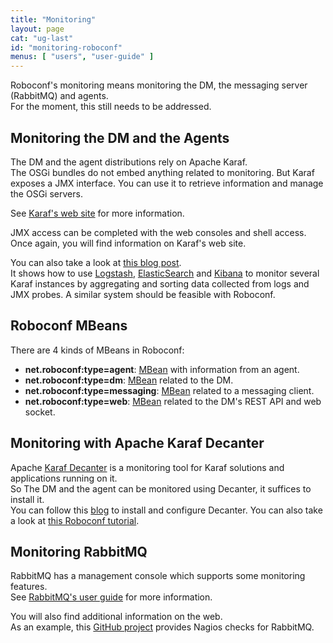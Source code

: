 ```yaml
---
title: "Monitoring"
layout: page
cat: "ug-last"
id: "monitoring-roboconf"
menus: [ "users", "user-guide" ]
---
```


Roboconf's monitoring means monitoring the DM, the messaging server (RabbitMQ) and agents.  
For the moment, this still needs to be addressed.


## Monitoring the DM and the Agents

The DM and the agent distributions rely on Apache Karaf.  
The OSGi bundles do not embed anything related to monitoring. But Karaf
exposes a JMX interface. You can use it to retrieve information and manage
the OSGi servers.

See [Karaf's web site](http://karaf.apache.org/manual/latest/) for more information.

JMX access can be completed with the web consoles and shell access.  
Once again, you will find information on Karaf's web site.

You can also take a look at [this blog post](http://blog.nanthrax.net/2014/03/apache-karaf-cellar-camel-activemq-monitoring-with-elk-elasticsearch-logstash-and-kibana/).  
It shows how to use [Logstash](http://logstash.net/), [ElasticSearch](http://www.elasticsearch.org) and 
[Kibana](http://www.elasticsearch.org/overview/kibana) to monitor several Karaf instances by aggregating and sorting
data collected from logs and JMX probes. A similar system should be feasible with Roboconf.


## Roboconf MBeans

There are 4 kinds of MBeans in Roboconf:

* **net.roboconf:type=agent**: [MBean](https://github.com/roboconf/roboconf-platform/blob/master/core/roboconf-agent/src/main/java/net/roboconf/agent/jmx/PluginStatsMBean.java) with information from an agent.
* **net.roboconf:type=dm**: [MBean](https://github.com/roboconf/roboconf-platform/blob/master/core/roboconf-dm/src/main/java/net/roboconf/dm/jmx/ManagerMBean.java) related to the DM.
* **net.roboconf:type=messaging**: [MBean](https://github.com/roboconf/roboconf-platform/blob/master/core/roboconf-messaging-api/src/main/java/net/roboconf/messaging/api/jmx/MessagingApiMBean.java) related to a messaging client.
* **net.roboconf:type=web**: [MBean](https://github.com/roboconf/roboconf-platform/blob/master/core/roboconf-dm-rest-services/src/main/java/net/roboconf/dm/rest/services/jmx/RestServicesMBean.java) related to the DM's REST API and web socket.


## Monitoring with Apache Karaf Decanter

Apache [Karaf Decanter](http://karaf.apache.org/manual/decanter/latest-1/index.html) is a monitoring tool for Karaf solutions and applications running on it.  
So The DM and the agent can be monitored using Decanter, it suffices to install it.  
You can follow this [blog](http://blog.nanthrax.net/2015/07/monitoring-and-alerting-with-apache-karaf-decanter/) to install and configure Decanter.
You can also take a look at [this Roboconf tutorial](tutorial-monitoring-roboconf-with-apache-decanter.html).


## Monitoring RabbitMQ

RabbitMQ has a management console which supports some monitoring features.  
See [RabbitMQ's user guide](http://www.rabbitmq.com/management.html) for more information.

You will also find additional information on the web.  
As an example, this [GitHub project](https://github.com/jamesc/nagios-plugins-rabbitmq) provides Nagios checks for RabbitMQ. 
